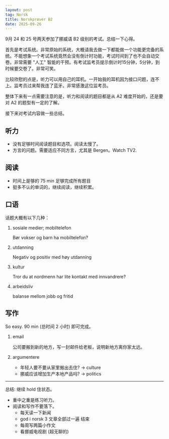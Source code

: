 ```yaml
---
layout: post
tag: Norsk
title: Norskprøver B2
date: 2025-09-26
---
```


9月 24 和 25 号两天参加了挪威语 B2 级别的考试。总结一下心得。

首先是考试系统。非常原始的系统，大概请我去做一下都能做一个功能更完备的系统。不能想象一个考试系统竟然会没有倒计时功能，考试时间到了也不会自动交卷。非常需要 "人工" 智能的干预。有考试监考员提示倒计时15分钟，5分钟，到时候要交卷了。非常可笑。

比较欣慰的点是，听力可以用自己的耳机。一开始我的耳机因为接口问题，连不上。监考员过来帮我连了蓝牙。非常感激这位监考员。

整体下来有一点需要注意的是，听力和阅读的题目都是从 A2 难度开始的，还是要对 A2 的题型有一定的了解。

接下来对考试内容做一些总结。

## 听力

- 没有足够时间阅读题目和选项。阅读太慢了。
- 方言的问题。需要适应不同方言，尤其是 Bergen。Watch TV2.

## 阅读

- 时间上是够的 75 min 足够完成所有题目
- 挺多不认的单词的，继续阅读，继续积累。

## 口语

话题大概有以下几种：

1. sosiale medier; mobiltelefon
   
   Bør vokser og barn ha mobiltelefon?
2. utdanning
   
   Negativ og positiv med høy utdanning
3. kultur
   
   Tror du at nordmenn har lite kontakt med innvandrere?
4. arbeidsliv
   
   balanse mellom jobb og fritid


## 写作

So easy. 90 min (总时间 2 小时) 即可完成。

1. email
   
   公司要搬到新的地方，写一封邮件给老板，说明新地方离你家太远。
2. argumentere
   - 年轻人要不要从家里搬出去住? → culture
   - 挪威应该增加生产本地产品吗? → politics

--------------------------------------------------------------------------------

总结: 继续 hold 住状态。

- 重中之重是练习听力。
- 阅读和写作不要落下。
  - 每天读一下新闻
  - god i norsk 3 文章全部过一遍 结束
  - 每周写两篇小作文
  - 看挪威电视剧 (超无聊的)
